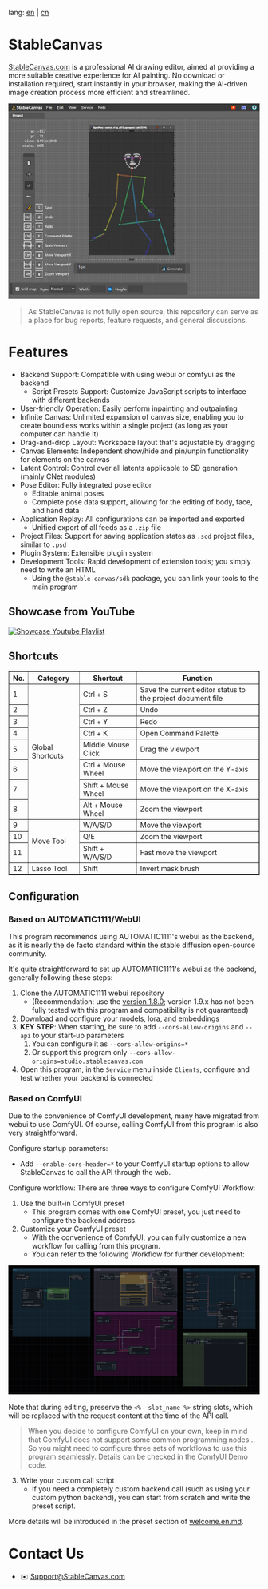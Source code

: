lang: [en](./README.md) | [cn](./readme.cn.md)

# StableCanvas
[StableCanvas.com](https://stablecanvas.com) is a professional AI drawing editor, aimed at providing a more suitable creative experience for AI painting. No download or installation required, start instantly in your browser, making the AI-driven image creation process more efficient and streamlined.

[![preview](./images/og-image.jpg)](https://studio.stablecanvas.com)

> As StableCanvas is not fully open source, this repository can serve as a place for bug reports, feature requests, and general discussions.

# Features

- Backend Support: Compatible with using webui or comfyui as the backend
  - Script Presets Support: Customize JavaScript scripts to interface with different backends
- User-friendly Operation: Easily perform inpainting and outpainting
- Infinite Canvas: Unlimited expansion of canvas size, enabling you to create boundless works within a single project (as long as your computer can handle it)
- Drag-and-drop Layout: Workspace layout that's adjustable by dragging
- Canvas Elements: Independent show/hide and pin/unpin functionality for elements on the canvas
- Latent Control: Control over all latents applicable to SD generation (mainly CNet modules)
- Pose Editor: Fully integrated pose editor
  - Editable animal poses
  - Complete pose data support, allowing for the editing of body, face, and hand data
- Application Replay: All configurations can be imported and exported
  - Unified export of all feeds as a `.zip` file
- Project Files: Support for saving application states as `.scd` project files, similar to `.psd`
- Plugin System: Extensible plugin system
- Development Tools: Rapid development of extension tools; you simply need to write an HTML
  - Using the `@stable-canvas/sdk` package, you can link your tools to the main program

##   Showcase from YouTube

[![Showcase Youtube Playlist](http://img.youtube.com/vi/lnhcBCJ_NhM/0.jpg)](https://www.youtube.com/watch?v=lnhcBCJ_NhM&list=PLNaPKZgVE2TxkO2rc7mvXCNuTLS-uxQ6j "Showcase Youtube Playlist")

## Shortcuts

<!--
Global Shortcuts
- Ctrl + S: Save current editor status to project document file
- Ctrl + Z: Undo
- Ctrl + Y: Redo
- Ctrl + K: Open Command Palette
- Middle Mouse Click: Drag the viewport
- Ctrl + Mouse Wheel: Move the viewport on the Y-axis
- Shift + Mouse Wheel: Move the viewport on the X-axis
- Alt + Mouse Wheel: Zoom the viewport (scale)

Move Tool Shortcuts
- WASD: Move the viewport
- QE: Zoom the viewport
- Shift + WASD: Fast move the viewport

Lasso Tool Shortcuts
- Shift: Invert mask brush
-->

<table border="1">
  <tr>
    <th>No.</th>
    <th>Category</th>
    <th>Shortcut</th>
    <th>Function</th>
  </tr>
  <tr>
    <td>1</td>
    <td rowspan="8">Global Shortcuts</td>
    <td>Ctrl + S</td>
    <td>Save the current editor status to the project document file</td>
  </tr>
  <tr>
    <td>2</td>
    <td>Ctrl + Z</td>
    <td>Undo</td>
  </tr>
  <tr>
    <td>3</td>
    <td>Ctrl + Y</td>
    <td>Redo</td>
  </tr>
  <tr>
    <td>4</td>
    <td>Ctrl + K</td>
    <td>Open Command Palette</td>
  </tr>
  <tr>
    <td>5</td>
    <td>Middle Mouse Click</td>
    <td>Drag the viewport</td>
  </tr>
  <tr>
    <td>6</td>
    <td>Ctrl + Mouse Wheel</td>
    <td>Move the viewport on the Y-axis</td>
  </tr>
  <tr>
    <td>7</td>
    <td>Shift + Mouse Wheel</td>
    <td>Move the viewport on the X-axis</td>
  </tr>
  <tr>
    <td>8</td>
    <td>Alt + Mouse Wheel</td>
    <td>Zoom the viewport</td>
  </tr>
  <tr>
    <td>9</td>
    <td rowspan="3">Move Tool</td>
    <td>W/A/S/D</td>
    <td>Move the viewport</td>
  </tr>
  <tr>
    <td>10</td>
    <td>Q/E</td>
    <td>Zoom the viewport</td>
  </tr>
  <tr>
    <td>11</td>
    <td>Shift + W/A/S/D</td>
    <td>Fast move the viewport</td>
  </tr>
  <tr>
    <td>12</td>
    <td rowspan="1">Lasso Tool</td>
    <td>Shift</td>
    <td>Invert mask brush</td>
  </tr>
</table>

## Configuration

### Based on AUTOMATIC1111/WebUI

This program recommends using AUTOMATIC1111's webui as the backend, as it is nearly the de facto standard within the stable diffusion open-source community.

It's quite straightforward to set up AUTOMATIC1111's webui as the backend, generally following these steps:

1. Clone the AUTOMATIC1111 webui repository
   - (Recommendation: use the [version 1.8.0](https://github.com/AUTOMATIC1111/stable-diffusion-webui/releases/tag/v1.8.0); version 1.9.x has not been fully tested with this program and compatibility is not guaranteed)
2. Download and configure your models, lora, and embeddings
3. **KEY STEP**: When starting, be sure to add `--cors-allow-origins` and `--api` to your start-up parameters
   1. You can configure it as `--cors-allow-origins=*`
   2. Or support this program only `--cors-allow-origins=studio.stablecanvas.com`
4. Open this program, in the `Service` menu inside `Clients`, configure and test whether your backend is connected

### Based on ComfyUI

Due to the convenience of ComfyUI development, many have migrated from webui to use ComfyUI. Of course, calling ComfyUI from this program is also very straightforward.

Configure startup parameters:
- Add `--enable-cors-header=*` to your ComfyUI startup options to allow StableCanvas to call the API through the web.

Configure workflow:
There are three ways to configure ComfyUI Workflow:

1. Use the built-in ComfyUI preset
   - This program comes with one ComfyUI preset, you just need to configure the backend address.
2. Customize your ComfyUI preset
   - With the convenience of ComfyUI, you can fully customize a new workflow for calling from this program.
   - You can refer to the following Workflow for further development:

![workflow](./workflows/workflow.png)

Note that during editing, preserve the `<%- slot_name %>` string slots, which will be replaced with the request content at the time of the API call.

> When you decide to configure ComfyUI on your own, keep in mind that ComfyUI does not support some common programming nodes... So you might need to configure three sets of workflows to use this program seamlessly. Details can be checked in the ComfyUI Demo code.

3. Write your custom call script
   - If you need a completely custom backend call (such as using your custom python backend), you can start from scratch and write the preset script.

More details will be introduced in the preset section of [welcome.en.md](./welcome.en.md).

# Contact Us
- :envelope: Support@StableCanvas.com
